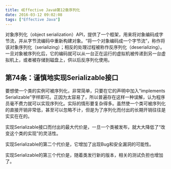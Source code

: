 ```yaml
---
title: 《Effective Java》第12章序列化
date: 2016-03-12 09:02:08
tags: ["Effective Java"]
---
```


对象序列化（object serialization）API，提供了一个框架，用来将对象编码成字节流，并从字节流编码中重新构建对象。“将一个对象编码成一个字节流”，称作将该对象序列化（serializing）；相反的处理过程被称作反序列化（deserializing）。一旦对象被序列化后，它的编码就可以从一台正在运行的虚拟机被传递到另一台虚拟机上，或者被存储到磁盘上，供以后反序列化使用。

## 第74条：谨慎地实现Serializable接口

要想使一个类的实例可被序列化，非常简单，只要在它的声明中加入“implements Serializable”字样即可。正因为太容易了，所以普遍存在这样一种误解，认为程序员毫不费力就可以实现序列化。实际的情形要复杂得多。虽然使一个类可被序列化的直接开销非常低，甚至可以忽略不计，但是为了序列化而付出的长期开销往往是实实在在的。

实现Serializable接口而付出的最大代价是，一旦一个类被发布，就大大降低了“改变这个类的实现”的灵活性。

实现Serializable的第二个代价是，它增加了出现Bug和安全漏洞的可能性。

实现Serializable的第三个代价是，随着类发行新的版本，相关的测试负担也增加了。

